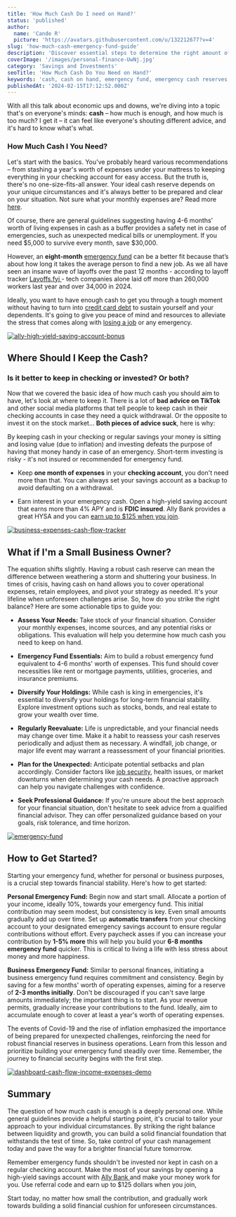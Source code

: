 ```yaml
---
title: 'How Much Cash Do I need on Hand?'
status: 'published'
author:
  name: 'Cande R'
  picture: 'https://avatars.githubusercontent.com/u/132212677?v=4'
slug: 'how-much-cash-emergency-fund-guide'
description: 'Discover essential steps to determine the right amount of cash to keep on hand for personal and business emergencies. Explore practical strategies to start building your emergency fund today and secure your financial stability in uncertain times.'
coverImage: '/images/personal-finance-UwNj.jpg'
category: 'Savings and Investments'
seoTitle: 'How Much Cash Do You Need on Hand?'
keywords: 'cash, cash on hand, emergency fund, emergency cash reserves, financial preparedness, managing cash in emergencies, building emergency fund, financial stability '
publishedAt: '2024-02-15T17:12:52.000Z'
---
```


With all this talk about economic ups and downs, we're diving into a topic that's on everyone's minds: **cash** – how much is enough, and how much is too much? I get it – it can feel like everyone's shouting different advice, and it's hard to know what's what.

### How Much Cash I You Need?

Let's start with the basics. You've probably heard various recommendations – from stashing a year's worth of expenses under your mattress to keeping everything in your checking account for easy access. But the truth is, there's no one-size-fits-all answer. Your ideal cash reserve depends on your unique circumstances and it's always better to be prepared and clear on your situation. Not sure what your monthly expenses are? Read more [here](/blog/tracking-monthly-expenses).

Of course, there are general guidelines suggesting having 4-6 months' worth of living expenses in cash as a buffer provides a safety net in case of emergencies, such as unexpected medical bills or unemployment. If you need $5,000 to survive every month, save $30,000.

However, an **eight-month** [emergency fund](/blog/building-an-emergency-fund) can be a better fit because that’s about how long it takes the average person to find a new job. As we all have seen an insane wave of layoffs over the past 12 months - according to layoff tracker [Layoffs.fyi ](http://layoffs.fyi/)\- tech companies alone laid off more than 260,000 workers last year and over 34,000 in 2024.

Ideally, you want to have enough cash to get you through a tough moment without having to turn into [credit card debt](/blog/how-to-get-out-of-debt) to sustain yourself and your dependents. It's going to give you peace of mind and resources to alleviate the stress that comes along with [losing a job](/blog/career-advice-supporting-loved-ones-job-search) or any emergency.

[![ally-high-yield-saving-account-bonus](/images/screen-shot-2024-02-09-at-3.37.50-pm-U0Nj.png)](https://www.ally.com/referral?code=4H3G4S7N9D)

## Where Should I Keep the Cash?

### Is it better to keep in checking or invested? Or both?

Now that we covered the basic idea of how much cash you should aim to have, let's look at where to keep it. There is a lot of **bad advice on TikTok** and other social media platforms that tell people to keep cash in their checking accounts in case they need a quick withdrawal. Or the opposite to invest it on the stock market… **Both pieces of advice suck**, here is why:

By keeping cash in your checking or regular savings your money is sitting and losing value (due to inflation) and investing defeats the purpose of having that money handy in case of an emergency. Short-term investing is risky - it's not insured or recommended for emergency fund.

- Keep **one month of expenses** in your **checking account**, you don't need more than that. You can always set your savings account as a backup to avoid defaulting on a withdrawal.

- Earn interest in your emergency cash. Open a high-yield saving account that earns more than 4% APY and is **FDIC insured**. Ally Bank provides a great HYSA and you can [earn up to $125 when you join](https://www.ally.com/referral?code=4H3G4S7N9D).

[![business-expenses-cash-flow-tracker](/images/home--9--Q3MD.png)](/features/transactions)

## What if I'm a Small Business Owner?

The equation shifts slightly. Having a robust cash reserve can mean the difference between weathering a storm and shuttering your business. In times of crisis, having cash on hand allows you to cover operational expenses, retain employees, and pivot your strategy as needed. It's your lifeline when unforeseen challenges arise. So, how do you strike the right balance? Here are some actionable tips to guide you:

- **Assess Your Needs:** Take stock of your financial situation. Consider your monthly expenses, income sources, and any potential risks or obligations. This evaluation will help you determine how much cash you need to keep on hand.

- **Emergency Fund Essentials:** Aim to build a robust emergency fund equivalent to 4-6 months' worth of expenses. This fund should cover necessities like rent or mortgage payments, utilities, groceries, and insurance premiums.

- **Diversify Your Holdings:** While cash is king in emergencies, it's essential to diversify your holdings for long-term financial stability. Explore investment options such as stocks, bonds, and real estate to grow your wealth over time.

- **Regularly Reevaluate:** Life is unpredictable, and your financial needs may change over time. Make it a habit to reassess your cash reserves periodically and adjust them as necessary. A windfall, job change, or major life event may warrant a reassessment of your financial priorities.

- **Plan for the Unexpected:** Anticipate potential setbacks and plan accordingly. Consider factors like [job security](/blog/career-advice-supporting-loved-ones-job-search), health issues, or market downturns when determining your cash needs. A proactive approach can help you navigate challenges with confidence.

- **Seek Professional Guidance:** If you're unsure about the best approach for your financial situation, don't hesitate to seek advice from a qualified financial advisor. They can offer personalized guidance based on your goals, risk tolerance, and time horizon.

[![emergency-fund](/images/goals-A4MD.png)](/features/goals)

## How to Get Started?

Starting your emergency fund, whether for personal or business purposes, is a crucial step towards financial stability. Here's how to get started:

**Personal Emergency Fund:** Begin now and start small. Allocate a portion of your income, ideally 10%, towards your emergency fund. This initial contribution may seem modest, but consistency is key. Even small amounts gradually add up over time. Set up **automatic transfers** from your checking account to your designated emergency savings account to ensure regular contributions without effort. Every paycheck asses if you can increase your contribution by **1-5% more** this will help you build your **6-8 months emergency fund** quicker. This is critical to living a life with less stress about money and more happiness.

**Business Emergency Fund:** Similar to personal finances, initiating a business emergency fund requires commitment and consistency. Begin by saving for a few months' worth of operating expenses, aiming for a reserve of **2-3 months initially**. Don't be discouraged if you can't save large amounts immediately; the important thing is to start. As your revenue permits, gradually increase your contributions to the fund. Ideally, aim to accumulate enough to cover at least a year's worth of operating expenses.

The events of Covid-19 and the rise of inflation emphasized the importance of being prepared for unexpected challenges, reinforcing the need for robust financial reserves in business operations. Learn from this lesson and prioritize building your emergency fund steadily over time. Remember, the journey to financial security begins with the first step.

[![dashboard-cash-flow-income-expenses-demo](/images/home--8--IxOD.png)](/features/dashboard)

## Summary

The question of how much cash is enough is a deeply personal one. While general guidelines provide a helpful starting point, it's crucial to tailor your approach to your individual circumstances. By striking the right balance between liquidity and growth, you can build a solid financial foundation that withstands the test of time. So, take control of your cash management today and pave the way for a brighter financial future tomorrow.

Remember emergency funds shouldn't be invested nor kept in cash on a regular checking account. Make the most of your savings by opening a high-yield savings account with [Ally Bank ](https://www.ally.com/referral?code=4H3G4S7N9D)and make your money work for you. Use referral code and earn up to $125 dollars when you join,

Start today, no matter how small the contribution, and gradually work towards building a solid financial cushion for unforeseen circumstances.

